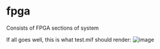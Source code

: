 # fpga
Consists of FPGA sections of system

If all goes well, this is what test.mif should render:
![image](https://github.com/capstone-team-2023844-fpga-raytracing/FPGA/assets/34803055/a7b2bc61-ced0-4738-a45d-7d723f4639b2)
